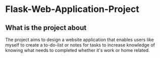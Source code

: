 # Flask-Web-Application-Project

## What is the project about

The project aims to design a website application that enables users like myself to create a to-do-list or notes for tasks to increase knowledge of knowing what needs to completed whether it's work or home related.  
